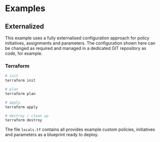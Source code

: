 
# Examples

## Externalized
This example uses a fully externalised configuration approach for policy initiatives, assignments and parameters. 
The configuration shown here can be changed as required and managed in a dedicated GIT repository as code, for example.

### Terraform 
```bash
# init
terraform init

# plan
terraform plan

# apply
terraform apply

# destroy / clean up
terraform destroy
```

The file `locals.tf` contains all provides example custom policies, initiatives and parameters as a blueprint ready to deploy. 